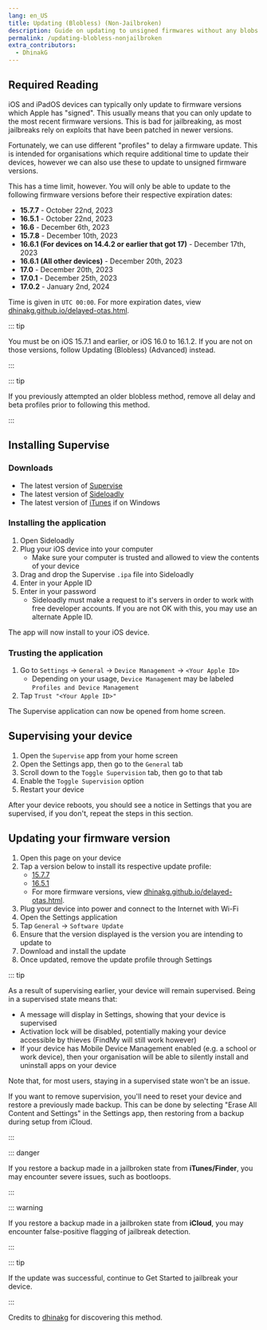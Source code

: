 ```yaml
---
lang: en_US
title: Updating (Blobless) (Non-Jailbroken)
description: Guide on updating to unsigned firmwares without any blobs using Delay profiles.
permalink: /updating-blobless-nonjailbroken
extra_contributors:
  - DhinakG
---
```


## Required Reading

iOS and iPadOS devices can typically only update to firmware versions which Apple has "signed". This usually means that you can only update to the most recent firmware versions. This is bad for jailbreaking, as most jailbreaks rely on exploits that have been patched in newer versions.

Fortunately, we can use different "profiles" to delay a firmware update. This is intended for organisations which require additional time to update their devices, however we can also use these to update to unsigned firmware versions.

This has a time limit, however. You will only be able to update to the following firmware versions before their respective expiration dates:

- **15.7.7** - October 22nd, 2023
- **16.5.1** - October 22nd, 2023
- **16.6** - December 6th, 2023
- **15.7.8** - December 10th, 2023
- **16.6.1 (For devices on 14.4.2 or earlier that got 17)** - December 17th, 2023
- **16.6.1 (All other devices)** - December 20th, 2023
- **17.0** - December 20th, 2023
- **17.0.1** - December 25th, 2023
- **17.0.2** - January 2nd, 2024

Time is given in `UTC 00:00`. For more expiration dates, view [dhinakg.github.io/delayed-otas.html](https://dhinakg.github.io/delayed-otas.html).

::: tip

You must be on iOS 15.7.1 and earlier, or iOS 16.0 to 16.1.2. If you are not on those versions, follow <router-link to="/updating-blobless-advanced">Updating (Blobless) (Advanced)</router-link> instead.

:::

::: tip

If you previously attempted an older blobless method, remove all delay and beta profiles prior to following this method.

:::

## Installing Supervise

### Downloads

- The latest version of [Supervise](https://cdn.discordapp.com/attachments/925909162666373140/1076743371793629204/Supervise.ipa)
- The latest version of [Sideloadly](https://sideloadly.io/)
- The latest version of [iTunes](https://www.apple.com/itunes/download/win32) if on Windows

### Installing the application

1. Open Sideloadly
1. Plug your iOS device into your computer
    - Make sure your computer is trusted and allowed to view the contents of your device
1. Drag and drop the Supervise `.ipa` file into Sideloadly
1. Enter in your Apple ID
1. Enter in your password
    - Sideloadly must make a request to it's servers in order to work with free developer accounts. If you are not OK with this, you may use an alternate Apple ID.

The app will now install to your iOS device.

### Trusting the application

1. Go to `Settings` -> `General` -> `Device Management` -> `<Your Apple ID>`
    - Depending on your usage, `Device Management` may be labeled `Profiles and Device Management`
1. Tap `Trust "<Your Apple ID>"`

The Supervise application can now be opened from home screen.

## Supervising your device

1. Open the `Supervise` app from your home screen
1. Open the Settings app, then go to the `General` tab
1. Scroll down to the `Toggle Supervision` tab, then go to that tab
1. Enable the `Toggle Supervision` option
1. Restart your device

After your device reboots, you should see a notice in Settings that you are supervised, if you don't, repeat the steps in this section.

## Updating your firmware version

1. Open this page on your device
1. Tap a version below to install its respective update profile:
    - [15.7.7](/assets/files/delay.mobileconfig)
    - [16.5.1](/assets/files/delay.mobileconfig)
    - For more firmware versions, view [dhinakg.github.io/delayed-otas.html](https://dhinakg.github.io/delayed-otas.html).
1. Plug your device into power and connect to the Internet with Wi-Fi
1. Open the Settings application
1. Tap `General` -> `Software Update`
1. Ensure that the version displayed is the version you are intending to update to
1. Download and install the update
1. Once updated, remove the update profile through Settings

::: tip

As a result of supervising earlier, your device will remain supervised. Being in a supervised state means that:

- A message will display in Settings, showing that your device is supervised
- Activation lock will be disabled, potentially making your device accessible by thieves (FindMy will still work however)
- If your device has Mobile Device Management enabled (e.g. a school or work device), then your organisation will be able to silently install and uninstall apps on your device

Note that, for most users, staying in a supervised state won't be an issue.

If you want to remove supervision, you'll need to reset your device and restore a previously made backup. This can be done by selecting "Erase All Content and Settings" in the Settings app, then restoring from a backup during setup from iCloud.

:::

::: danger

If you restore a backup made in a jailbroken state from **iTunes/Finder**, you may encounter severe issues, such as bootloops.

:::

::: warning

If you restore a backup made in a jailbroken state from **iCloud**, you may encounter false-positive flagging of jailbreak detection. 

:::

::: tip

If the update was successful, continue to <router-link to="/get-started">Get Started</router-link> to jailbreak your device.

:::

Credits to [dhinakg](https://github.com/dhinakg/) for discovering this method.
